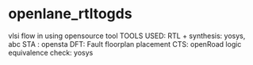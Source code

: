 # openlane_rtltogds
vlsi flow in using opensource tool
TOOLS USED: 
   RTL + synthesis: yosys, abc
   STA : opensta
   DFT: Fault
   floorplan placement CTS: openRoad
   logic equivalence check: yosys 
   
